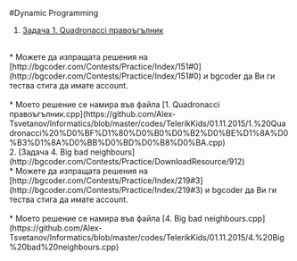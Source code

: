 #Dynamic Programming

1. [Задача 1. Quadronacci правоъгълник](http://bgcoder.com/Contests/Practice/DownloadResource/609)
<br>
  * Можете да изпращата решения на [http://bgcoder.com/Contests/Practice/Index/151#0](http://bgcoder.com/Contests/Practice/Index/151#0) и bgcoder да Ви ги тества стига да имате account.
<br>
<br>
  * Моето решение се намира във файла [1. Quadronacci правоъгълник.cpp](https://github.com/Alex-Tsvetanov/Informatics/blob/master/codes/TelerikKids/01.11.2015/1.%20Quadronacci%20%D0%BF%D1%80%D0%B0%D0%B2%D0%BE%D1%8A%D0%B3%D1%8A%D0%BB%D0%BD%D0%B8%D0%BA.cpp)
<br>
2. [Задача 4. Big bad neighbours](http://bgcoder.com/Contests/Practice/DownloadResource/912)
<br>
  * Можете да изпращата решения на [http://bgcoder.com/Contests/Practice/Index/219#3](http://bgcoder.com/Contests/Practice/Index/219#3) и bgcoder да Ви ги тества стига да имате account.
<br>
<br>
  * Моето решение се намира във файла [4. Big bad neighbours.cpp](https://github.com/Alex-Tsvetanov/Informatics/blob/master/codes/TelerikKids/01.11.2015/4.%20Big%20bad%20neighbours.cpp)


